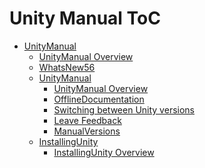Unity Manual ToC
================
 - [UnityManual]()
	 - [UnityManual Overview](UnityManual.md)
	 - [WhatsNew56](WhatsNew56.md)
	 - [UnityManual]()
		 - [UnityManual Overview](UnityManual_1.md)
		 - [OfflineDocumentation](OfflineDocumentation.md)
		 - [Switching between Unity versions](SwitchingDocumentationVersions.md)
		 - [Leave Feedback](LeaveFeedback.md)
		 - [ManualVersions](ManualVersions.md)
	 - [InstallingUnity]()
		 - [InstallingUnity Overview](InstallingUnity.md)

